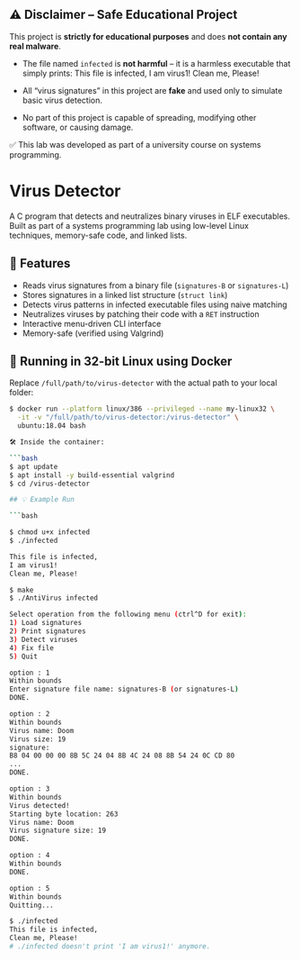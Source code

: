 ## ⚠️ Disclaimer – Safe Educational Project

This project is **strictly for educational purposes** and does **not contain any real malware**.

- The file named `infected` is **not harmful** – it is a harmless executable that simply prints:
This file is infected,
I am virus1!
Clean me, Please!

- All “virus signatures” in this project are **fake** and used only to simulate basic virus detection.
- No part of this project is capable of spreading, modifying other software, or causing damage.

✅ This lab was developed as part of a university course on systems programming.


# Virus Detector

A C program that detects and neutralizes binary viruses in ELF executables.  
Built as part of a systems programming lab using low-level Linux techniques, memory-safe code, and linked lists.

## 🧠 Features

- Reads virus signatures from a binary file (`signatures-B` or `signatures-L`)  
- Stores signatures in a linked list structure (`struct link`)
- Detects virus patterns in infected executable files using naive matching
- Neutralizes viruses by patching their code with a `RET` instruction
- Interactive menu-driven CLI interface
- Memory-safe (verified using Valgrind)

## 🐳 Running in 32-bit Linux using Docker

Replace `/full/path/to/virus-detector` with the actual path to your local folder:

```bash
$ docker run --platform linux/386 --privileged --name my-linux32 \
  -it -v "/full/path/to/virus-detector:/virus-detector" \
  ubuntu:18.04 bash

🛠️ Inside the container:

```bash
$ apt update
$ apt install -y build-essential valgrind
$ cd /virus-detector

## 💡 Example Run

```bash

$ chmod u+x infected
$ ./infected

This file is infected,
I am virus1!
Clean me, Please!

$ make
$ ./AntiVirus infected

Select operation from the following menu (ctrl^D for exit):
1) Load signatures
2) Print signatures
3) Detect viruses
4) Fix file
5) Quit

option : 1
Within bounds
Enter signature file name: signatures-B (or signatures-L)
DONE.

option : 2
Within bounds
Virus name: Doom
Virus size: 19
signature:
B8 04 00 00 00 8B 5C 24 04 8B 4C 24 08 8B 54 24 0C CD 80 
...
DONE.

option : 3
Within bounds
Virus detected!
Starting byte location: 263
Virus name: Doom
Virus signature size: 19
DONE.

option : 4
Within bounds
DONE.

option : 5
Within bounds
Quitting...

$ ./infected
This file is infected,
Clean me, Please! 
# ./infected doesn't print 'I am virus1!' anymore.
